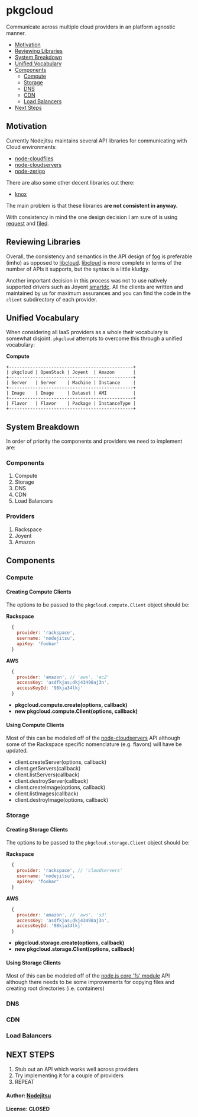 # pkgcloud 

Communicate across multiple cloud providers in an platform agnostic manner.

* [Motivation](#motivation)
* [Reviewing Libraries](#reviewing-libraries)
* [System Breakdown](#system-breakdown)
* [Unified Vocabulary](#unified-vocabulary)
* [Components](#components)
  * [Compute](#compute)
  * [Storage](#storage)
  * [DNS](#dns)
  * [CDN](#cdn)
  * [Load Balancers](#load-balancers)
* [Next Steps](#next-steps)

<a name="motiviation"></a>
## Motivation

Currently Nodejitsu maintains several API libraries for communicating with Cloud environments:

* [node-cloudfiles](https://github.com/nodejitsu/node-cloudfiles)
* [node-cloudservers](https://github.com/nodejitsu/node-cloudservers)
* [node-zerigo](https://github.com/nodejitsu/node-zerigo)

There are also some other decent libraries out there:

* [knox](https://github.com/learnboost/knox)

The main problem is that these libraries **are not consistent in anyway.**

With consistency in mind the one design decision I am sure of is using [request](https://github.com/mikeal/request) and [filed](https://github.com/mikeal/filed).

<a name="reviewing-libraries"></a>
## Reviewing Libraries

Overall, the consistency and semantics in the API design of [fog][0] is preferable (imho) as opposed to [libcloud][1]. [libcloud][1] is more complete in terms of the number of APIs it supports, but the syntax is a little kludgy.

Another important decision in this process was not to use natively supported drivers such as Joyent [smartdc]. All the clients are written and maintained by us for maximum assurances and you can find the code in the `client` subdirectory of each provider.

<a name="Unified Vocabulary"></a>
## Unified Vocabulary

When considering all IaaS providers as a whole their vocabulary is somewhat disjoint. `pkgcloud` attempts to overcome this through a unified vocabulary:

**Compute**

```
+-----------------------------------------------+
| pkgcloud | OpenStack | Joyent  | Amazon       |
+-----------------------------------------------+
| Server   | Server    | Machine | Instance     |
+-----------------------------------------------+
| Image    | Image     | Dataset | AMI          | 
+-----------------------------------------------+
| Flavor   | Flavor    | Package | InstanceType |
+-----------------------------------------------+
```


<a name="system-breakdown"></a>
## System Breakdown

In order of priority the components and providers we need to implement are:

### Components

1. Compute
2. Storage
3. DNS
4. CDN
5. Load Balancers

### Providers

1. Rackspace
2. Joyent
3. Amazon

<a name="components"></a>
## Components

<a name="compute"></a>
### Compute

#### Creating Compute Clients
The options to be passed to the `pkgcloud.compute.Client` object should be:

**Rackspace**

``` js
  {
    provider: 'rackspace',
    username: 'nodejitsu',
    apiKey: 'foobar'
  }
```

**AWS**

``` js
  {
    provider: 'amazon', // 'aws', 'ec2'
    accessKey: 'asdfkjas;dkj43498aj3n',
    accessKeyId: '98kja34lkj'
  }
```

* **pkgcloud.compute.create(options, callback)**
* **new pkgcloud.compute.Client(options, callback)**

#### Using Compute Clients
Most of this can be modeled off of the [node-cloudservers](https://github.com/nodejitsu/node-cloudservers) API although some of the Rackspace specific nomenclature (e.g. flavors) will have be updated. 

* client.createServer(options, callback)
* client.getServers(callback)
* client.listServers(callback)
* client.destroyServer(callback)
* client.createImage(options, callback)
* client.listImages(callback)
* client.destroyImage(options, callback)

<a name="storage"></a>
### Storage

#### Creating Storage Clients
The options to be passed to the `pkgcloud.storage.Client` object should be:

**Rackspace**

``` js
  {
    provider: 'rackspace', // 'cloudservers'
    username: 'nodejitsu',
    apiKey: 'foobar'
  }
```

**AWS**

``` js
  {
    provider: 'amazon', // 'aws', 's3'
    accessKey: 'asdfkjas;dkj43498aj3n',
    accessKeyId: '98kja34lkj'
  }
```

* **pkgcloud.storage.create(options, callback)**
* **new pkgcloud.storage.Client(options, callback)**

#### Using Storage Clients
Most of this can be modeled off of the [node.js core 'fs' module](http://nodejs.org/docs/v0.4.12/api/fs.html) API although there needs to be some improvements for copying files and creating root directories (i.e. containers)

<a name="dns"></a>
### DNS

<a name="cdn"></a>
### CDN

<a name="load-balancers"></a>
### Load Balancers

<a name="next-steps"></a>
## NEXT STEPS

1. Stub out an API which works well across providers
2. Try implementing it for a couple of providers
3. REPEAT

#### Author: [Nodejitsu](http://nodejitsu.com)
#### License: CLOSED

[0]: http://fog.io
[1]: http://libcloud.apache.org/index.html
[2]: http://vowsjs.org
[3]: http://npmjs.org
[smartdc]: https://github.com/joyent/node-smartdc